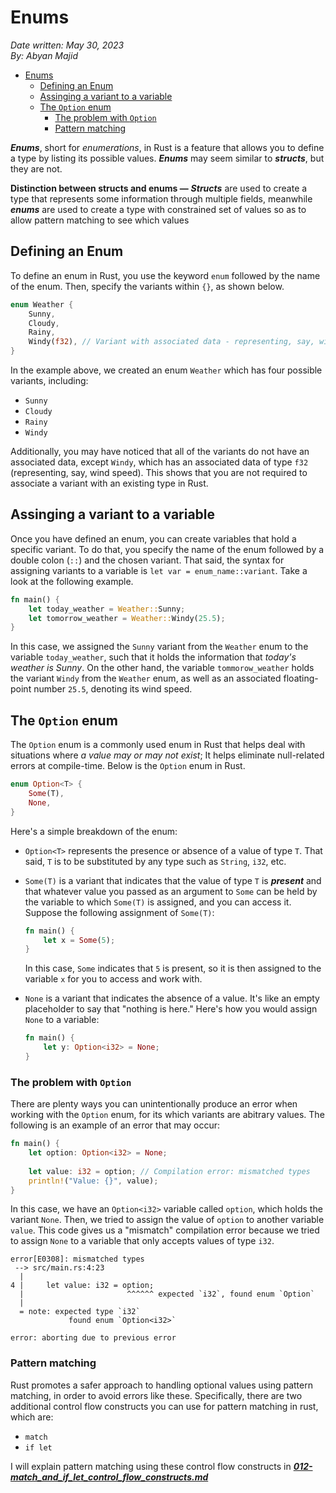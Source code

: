 # Enums

*Date written: May 30, 2023* \
*By: Abyan Majid*

- [Enums](#enums)
  - [Defining an Enum](#defining-an-enum)
  - [Assinging a variant to a variable](#assinging-a-variant-to-a-variable)
  - [The `Option` enum](#the-option-enum)
    - [The problem with `Option`](#the-problem-with-option)
    - [Pattern matching](#pattern-matching)

***Enums***, short for *enumerations*, in Rust is a feature that allows you to define a type by listing its possible values. ***Enums*** may seem similar to ***structs***, but they are not. 

**Distinction between structs and enums —** ***Structs*** are used to create a type that represents some information through multiple fields, meanwhile ***enums*** are used to create a type with constrained set of values so as to allow pattern matching to see which values

## Defining an Enum
To define an enum in Rust, you use the keyword `enum` followed by the name of the enum. Then, specify the variants within `{}`, as shown below.
```rust
enum Weather {
    Sunny,
    Cloudy,
    Rainy,
    Windy(f32), // Variant with associated data - representing, say, wind speed.
}
```
In the example above, we created an enum `Weather` which has four possible variants, including:
- `Sunny`
- `Cloudy`
- `Rainy`
- `Windy`

Additionally, you may have noticed that all of the variants do not have an associated data, except `Windy`, which has an associated data of type `f32` (representing, say, wind speed). This shows that you are not required to associate a variant with an existing type in Rust.

## Assinging a variant to a variable
Once you have defined an enum, you can create variables that hold a specific variant. To do that, you specify the name of the enum followed by a double colon (`::`) and the chosen variant. That said, the syntax for assigning variants to a variable is `let var = enum_name::variant`. Take a look at the following example.
```rust
fn main() {
    let today_weather = Weather::Sunny;
    let tomorrow_weather = Weather::Windy(25.5);
}
```

In this case, we assigned the `Sunny` variant from the `Weather` enum to the variable `today_weather`, such that it holds the information that *today's weather is Sunny*. On the other hand, the variable `tommorow_weather` holds the variant `Windy` from the `Weather` enum, as well as an associated floating-point number `25.5`, denoting its wind speed.

## The `Option` enum
The `Option` enum is a commonly used enum in Rust that helps deal with situations where *a value may or may not exist*; It helps eliminate null-related errors at compile-time. Below is the `Option` enum in Rust.
```rust
enum Option<T> {
    Some(T),
    None,
}
```
Here's a simple breakdown of the enum:
- `Option<T>` represents the presence or absence of a value of type `T`. That said, `T` is to be substituted by any type such as `String`, `i32`, etc.
- `Some(T)` is a variant that indicates that the value of type `T` is ***present*** and that whatever value you passed as an argument to `Some` can be held by the variable to which `Some(T)` is assigned, and you can access it. Suppose the following assignment of `Some(T)`:
    ```rust
    fn main() {
        let x = Some(5);
    }
    ```
    In this case, `Some` indicates that `5` is present, so it is then assigned to the variable `x` for you to access and work with.

- `None` is a variant that indicates the absence of a value. It's like an empty placeholder to say that "nothing is here." Here's how you would assign `None` to a variable:
    ```rust
    fn main() {
        let y: Option<i32> = None;
    }
    ```

### The problem with `Option`
There are plenty ways you can unintentionally produce an error when working with the `Option` enum, for its which variants are abitrary values. The following is an example of an error that may occur:

```rust
fn main() {
    let option: Option<i32> = None;
    
    let value: i32 = option; // Compilation error: mismatched types
    println!("Value: {}", value);
}
```

In this case, we have an `Option<i32>` variable called `option`, which holds the variant `None`. Then, we tried to assign the value of `option` to another variable `value`. This code gives us a "mismatch" compilation error because we tried to assign `None` to a variable that only accepts values of type `i32`.

```
error[E0308]: mismatched types
 --> src/main.rs:4:23
  |
4 |     let value: i32 = option;
  |                       ^^^^^^ expected `i32`, found enum `Option`
  |
  = note: expected type `i32`
             found enum `Option<i32>`

error: aborting due to previous error
```

### Pattern matching
Rust promotes a safer approach to handling optional values using pattern matching, in order to avoid errors like these. Specifically, there are two additional control flow constructs you can use for pattern matching in rust, which are:
- `match`
- `if let`

I will explain pattern matching using these control flow constructs in <a href="https://github.com/abyanmajid/study-notes/blob/main/notes_self_study/rust/012-match_and_if_let_control_flow_constructs.md">***012-match_and_if_let_control_flow_constructs.md***</a>